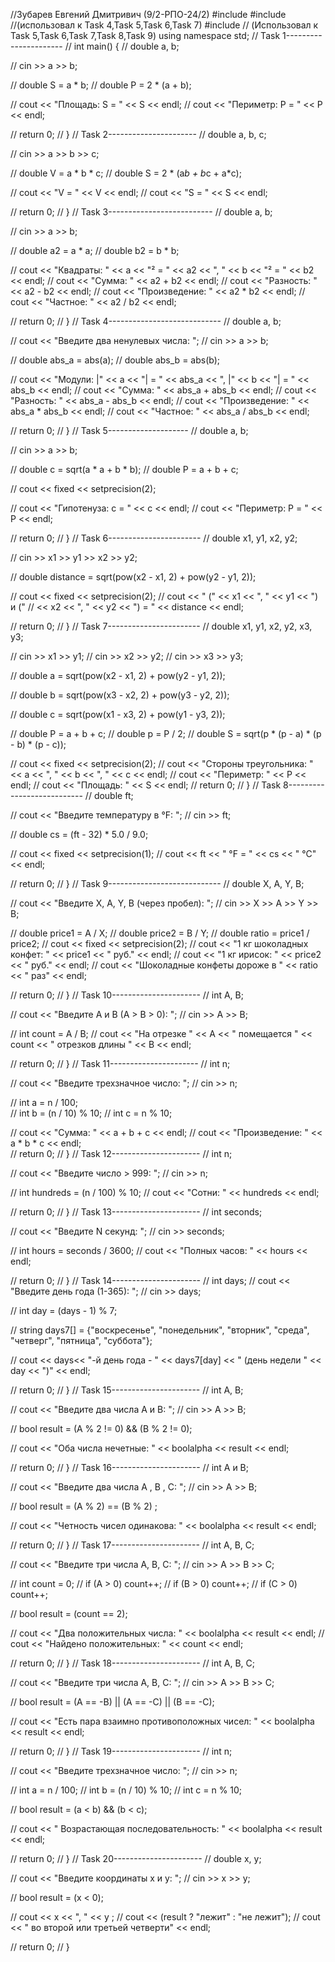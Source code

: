 //Зубарев Евгений Дмитривич (9/2-РПО-24/2)
#include <iostream>
#include <cmath>
//(использовал к Task 4,Task 5,Task 6,Task 7)
#include <iomanip>
// (Использовал к Task 5,Task 6,Task 7,Task 8,Task 9)
using namespace std;
// Task 1----------------------
// int main() {
//     double a, b;
    
//     cin >> a >> b;
    
//     double S = a * b;
//     double P = 2 * (a + b);
    
//     cout << "Площадь: S = " << S << endl;
//     cout << "Периметр: P = " << P << endl;
    
//     return 0;
// } 
// Task 2----------------------
//     double a, b, c;
    
//     cin >> a >> b >> c;
    
//     double V = a * b * c;
//     double S = 2 * (a*b + b*c + a*c);
    
//     cout << "V = " << V << endl;
//     cout << "S = " << S << endl;
    
//     return 0;
// }
// Task 3--------------------------
//     double a, b;

//     cin >> a >> b;

//     double a2 = a * a;
//     double b2 = b * b;
    
//     cout << "Квадраты: " << a << "² = " << a2 << ", " << b << "² = " << b2 << endl;
//     cout << "Сумма: " << a2 + b2 << endl;
//     cout << "Разность: " << a2 - b2 << endl;
//     cout << "Произведение: " << a2 * b2 << endl;
//     cout << "Частное: " << a2 / b2 << endl;
    
//     return 0;
// }
// Task 4----------------------------
//     double a, b;
    
//     cout << "Введите два ненулевых числа: ";
//     cin >> a >> b;

    
//     double abs_a = abs(a);
//     double abs_b = abs(b);
    
//     cout << "Модули: |" << a << "| = " << abs_a << ", |" << b << "| = " << abs_b << endl;
//     cout << "Сумма: " << abs_a + abs_b << endl;
//     cout << "Разность: " << abs_a - abs_b << endl;
//     cout << "Произведение: " << abs_a * abs_b << endl;
//     cout << "Частное: " << abs_a / abs_b << endl;
    
//     return 0;
// }
// Task 5--------------------
//     double a, b;

//     cin >> a >> b;

    
//     double c = sqrt(a * a + b * b);
//     double P = a + b + c;
    
//     cout << fixed << setprecision(2); 

//     cout << "Гипотенуза: c = " << c << endl;
//     cout << "Периметр: P = " << P << endl;
    
//     return 0;
// }
// Task 6-----------------------
//     double x1, y1, x2, y2;

//     cin >> x1 >> y1 >> x2 >> y2;

//     double distance = sqrt(pow(x2 - x1, 2) + pow(y2 - y1, 2));

//     cout << fixed << setprecision(2);
//     cout << " (" << x1 << ", " << y1 << ") и (" 
//          << x2 << ", " << y2 << ") = " << distance << endl;
    
//     return 0;
// }
// Task 7-----------------------
//     double x1, y1, x2, y2, x3, y3;

//     cin >> x1 >> y1;
//     cin >> x2 >> y2;
//     cin >> x3 >> y3;

//     double a = sqrt(pow(x2 - x1, 2) + pow(y2 - y1, 2));

//     double b = sqrt(pow(x3 - x2, 2) + pow(y3 - y2, 2));

//     double c = sqrt(pow(x1 - x3, 2) + pow(y1 - y3, 2));

//     double P = a + b + c;
//     double p = P / 2;
//     double S = sqrt(p * (p - a) * (p - b) * (p - c));

//     cout << fixed << setprecision(2);
//     cout << "Стороны треугольника: " << a << ", " << b << ", " << c << endl;
//     cout << "Периметр: " << P << endl;
//     cout << "Площадь: " << S << endl;
//     return 0;
// }
// Task 8---------------------------
//     double ft;
    
//     cout << "Введите температуру в °F: ";
//     cin >> ft;
    
//     double cs = (ft - 32) * 5.0 / 9.0;
    
//     cout << fixed << setprecision(1);
//     cout << ft << " °F = " << cs << " °C" << endl;
    
//     return 0;
// }
// Task 9----------------------------
//     double X, A, Y, B;
    
//     cout << "Введите X, A, Y, B (через пробел): ";
//     cin >> X >> A >> Y >> B;
    
//     double price1 = A / X;
//     double price2 = B / Y;
//     double ratio = price1 / price2;
//     cout << fixed << setprecision(2);
//     cout << "1 кг шоколадных конфет: " << price1 << " руб." << endl;
//     cout << "1 кг ирисок: " << price2 << " руб." << endl;
//     cout << "Шоколадные конфеты дороже в " << ratio << " раз" << endl;
    
//     return 0;
// }
// Task 10----------------------
//     int A, B;
    
//     cout << "Введите A и B (A > B > 0): ";
//     cin >> A >> B;

//     int count = A / B;
//     cout << "На отрезке " << A << " помещается " << count << " отрезков длины " << B << endl;
    
//     return 0;
// }
// Task 11----------------------
//     int n;
 
//     cout << "Введите трехзначное число: ";
//     cin >> n;

//     int a = n / 100;      
//     int b = (n / 10) % 10; 
//     int c = n % 10;        
    
//     cout << "Сумма: " << a + b + c << endl;
//     cout << "Произведение: " << a * b * c << endl;  
//     return 0;
// }
// Task 12----------------------
//     int n;

//     cout << "Введите число > 999: ";
//     cin >> n;
    
//     int hundreds = (n / 100) % 10;
//     cout << "Сотни: " << hundreds << endl;
    
//     return 0;
// }
// Task 13----------------------
//     int seconds;
    
//     cout << "Введите N секунд: ";
//     cin >> seconds;

//     int hours = seconds / 3600;
//     cout << "Полных часов: " << hours << endl;
    
//     return 0;
// }
// Task 14----------------------
//     int days;
//     cout << "Введите день года (1-365): ";
//     cin >> days;

//     int day = (days - 1) % 7;
    
//     string days7[] = {"воскресенье", "понедельник", "вторник", "среда", "четверг", "пятница", "суббота"};
    
//     cout << days<< "-й день года - " << days7[day] << " (день недели " << day << ")" << endl;
    
//     return 0;
// }
// Task 15----------------------
//     int A, B;
    
//     cout << "Введите два числа A и B: ";
//     cin >> A >> B;
    
//     bool result = (A % 2 != 0) && (B % 2 != 0);
    
//     cout << "Оба числа нечетные: " << boolalpha << result << endl;
    
//     return 0;
// }
// Task 16----------------------
//     int A и B;
    
//     cout << "Введите два числа A , B , C: ";
//     cin >> A >> B;
    
//     bool result = (A % 2) == (B % 2) ;
    
//     cout << "Четность чисел одинакова: " << boolalpha << result << endl;
    
//     return 0;
// }
// Task 17----------------------
//     int A, B, C;
    
//     cout << "Введите три числа A, B, C: ";
//     cin >> A >> B >> C;
    
//     int count = 0;
//     if (A > 0) count++;
//     if (B > 0) count++;
//     if (C > 0) count++;
    
//     bool result = (count == 2);
    
//     cout << "Два положительных числа: " << boolalpha << result << endl;
//     cout << "Найдено положительных: " << count << endl;
    
//     return 0;
// }
// Task 18----------------------
//     int A, B, C;
    
//     cout << "Введите три числа A, B, C: ";
//     cin >> A >> B >> C;
    
//     bool result = (A == -B) || (A == -C) || (B == -C);
    
//     cout << "Есть пара взаимно противоположных чисел: " << boolalpha << result << endl;
    
//     return 0;
// }
// Task 19----------------------
//     int n;
    
//     cout << "Введите трехзначное число: ";
//     cin >> n;

//     int a = n / 100;
//     int b = (n / 10) % 10;
//     int c = n % 10;
    
//     bool result = (a < b) && (b < c);
    
//     cout << " Возрастающая последовательность: " << boolalpha << result << endl;
    
//     return 0;
// }
// Task 20----------------------
//     double x, y;
    
//     cout << "Введите координаты x и y: ";
//     cin >> x >> y;
    
//     bool result = (x < 0);
    
//     cout <<  x << ", " << y ;
//     cout << (result ? "лежит" : "не лежит");
//     cout << " во второй или третьей четверти" << endl;
    
//     return 0;
// }
